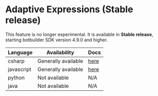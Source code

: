# Adaptive Expressions (**Stable release**)

This feature is no longer experimental. It is available in **Stable release**, starting botbuilder SDK version 4.9.0 and higher.

| Language     | Availability          | Docs         |
|--------------|-----------------------|--------------|
| csharp       | Generally available   | [here][1]    |
| javascript   | Generally available   | [here][1]    |
| python       | Not available         | N/A          |
| java         | Not available         | N/A          |
 
[1]:https://aka.ms/adaptive-expressions
 
 